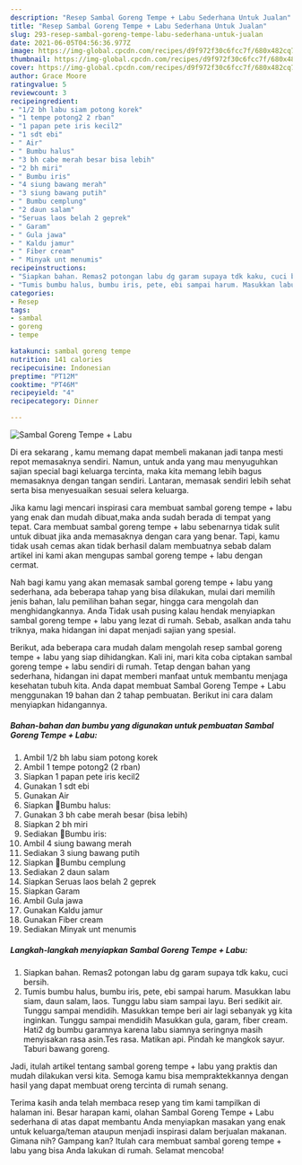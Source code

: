 ```yaml
---
description: "Resep Sambal Goreng Tempe + Labu Sederhana Untuk Jualan"
title: "Resep Sambal Goreng Tempe + Labu Sederhana Untuk Jualan"
slug: 293-resep-sambal-goreng-tempe-labu-sederhana-untuk-jualan
date: 2021-06-05T04:56:36.977Z
image: https://img-global.cpcdn.com/recipes/d9f972f30c6fcc7f/680x482cq70/sambal-goreng-tempe-labu-foto-resep-utama.jpg
thumbnail: https://img-global.cpcdn.com/recipes/d9f972f30c6fcc7f/680x482cq70/sambal-goreng-tempe-labu-foto-resep-utama.jpg
cover: https://img-global.cpcdn.com/recipes/d9f972f30c6fcc7f/680x482cq70/sambal-goreng-tempe-labu-foto-resep-utama.jpg
author: Grace Moore
ratingvalue: 5
reviewcount: 3
recipeingredient:
- "1/2 bh labu siam potong korek"
- "1 tempe potong2 2 rban"
- "1 papan pete iris kecil2"
- "1 sdt ebi"
- " Air"
- " Bumbu halus"
- "3 bh cabe merah besar bisa lebih"
- "2 bh miri"
- " Bumbu iris"
- "4 siung bawang merah"
- "3 siung bawang putih"
- " Bumbu cemplung"
- "2 daun salam"
- "Seruas laos belah 2 geprek"
- " Garam"
- " Gula jawa"
- " Kaldu jamur"
- " Fiber cream"
- " Minyak unt menumis"
recipeinstructions:
- "Siapkan bahan. Remas2 potongan labu dg garam supaya tdk kaku, cuci bersih."
- "Tumis bumbu halus, bumbu iris, pete, ebi sampai harum. Masukkan labu siam, daun salam, laos. Tunggu labu siam sampai layu. Beri sedikit air. Tunggu sampai mendidih. Masukkan tempe beri air lagi sebanyak yg kita inginkan. Tunggu sampai mendidih Masukkan gula, garam, fiber cream. Hati2 dg bumbu garamnya karena labu siamnya seringnya masih menyisakan rasa asin.Tes rasa. Matikan api. Pindah ke mangkok sayur. Taburi bawang goreng."
categories:
- Resep
tags:
- sambal
- goreng
- tempe

katakunci: sambal goreng tempe 
nutrition: 141 calories
recipecuisine: Indonesian
preptime: "PT12M"
cooktime: "PT46M"
recipeyield: "4"
recipecategory: Dinner

---
```



![Sambal Goreng Tempe + Labu](https://img-global.cpcdn.com/recipes/d9f972f30c6fcc7f/680x482cq70/sambal-goreng-tempe-labu-foto-resep-utama.jpg)

Di era  sekarang , kamu memang dapat membeli makanan jadi tanpa mesti repot memasaknya sendiri. Namun, untuk anda yang mau menyuguhkan sajian special bagi keluarga tercinta, maka kita memang lebih bagus memasaknya dengan tangan sendiri. Lantaran, memasak sendiri lebih sehat serta bisa menyesuaikan sesuai selera keluarga.

Jika kamu lagi mencari inspirasi cara membuat sambal goreng tempe + labu yang enak dan mudah dibuat,maka anda sudah berada di tempat yang tepat. Cara membuat sambal goreng tempe + labu  sebenarnya tidak sulit untuk dibuat jika anda memasaknya dengan cara yang benar. Tapi, kamu tidak usah cemas akan tidak berhasil dalam membuatnya 
sebab dalam artikel ini kami akan mengupas sambal goreng tempe + labu dengan cermat.  



Nah bagi kamu yang akan memasak sambal goreng tempe + labu yang sederhana, ada beberapa tahap yang bisa dilakukan, mulai dari memilih jenis bahan, lalu pemilihan bahan segar, hingga cara mengolah dan menghidangkannya. Anda Tidak usah pusing kalau hendak menyiapkan sambal goreng tempe + labu yang lezat di rumah. Sebab, asalkan anda  tahu triknya, maka hidangan ini dapat menjadi sajian yang spesial.

Berikut, ada beberapa cara mudah dalam mengolah resep sambal goreng tempe + labu yang siap dihidangkan. Kali ini, mari kita coba ciptakan sambal goreng tempe + labu sendiri di rumah. Tetap dengan bahan yang sederhana, hidangan ini dapat memberi manfaat untuk membantu menjaga kesehatan tubuh kita. Anda dapat membuat Sambal Goreng Tempe + Labu menggunakan 19 bahan dan 2 tahap pembuatan. Berikut ini cara dalam menyiapkan hidangannya.

<!--inarticleads1-->

##### Bahan-bahan dan bumbu yang digunakan untuk pembuatan Sambal Goreng Tempe + Labu:

1. Ambil 1/2 bh labu siam potong korek
1. Ambil 1 tempe potong2 (2 rban)
1. Siapkan 1 papan pete iris kecil2
1. Gunakan 1 sdt ebi
1. Gunakan  Air
1. Siapkan  🌸Bumbu halus:
1. Gunakan 3 bh cabe merah besar (bisa lebih)
1. Siapkan 2 bh miri
1. Sediakan  🌸Bumbu iris:
1. Ambil 4 siung bawang merah
1. Sediakan 3 siung bawang putih
1. Siapkan  🌸Bumbu cemplung
1. Sediakan 2 daun salam
1. Siapkan Seruas laos belah 2 geprek
1. Siapkan  Garam
1. Ambil  Gula jawa
1. Gunakan  Kaldu jamur
1. Gunakan  Fiber cream
1. Sediakan  Minyak unt menumis




<!--inarticleads2-->

##### Langkah-langkah menyiapkan Sambal Goreng Tempe + Labu:

1. Siapkan bahan. Remas2 potongan labu dg garam supaya tdk kaku, cuci bersih.
1. Tumis bumbu halus, bumbu iris, pete, ebi sampai harum. Masukkan labu siam, daun salam, laos. Tunggu labu siam sampai layu. Beri sedikit air. Tunggu sampai mendidih. Masukkan tempe beri air lagi sebanyak yg kita inginkan. Tunggu sampai mendidih Masukkan gula, garam, fiber cream. Hati2 dg bumbu garamnya karena labu siamnya seringnya masih menyisakan rasa asin.Tes rasa. Matikan api. Pindah ke mangkok sayur. Taburi bawang goreng.




Jadi, itulah artikel tentang  sambal goreng tempe + labu  yang praktis dan mudah dilakukan versi kita. Semoga kamu bisa mempraktekkannya dengan hasil yang dapat membuat oreng tercinta di rumah senang. 

Terima kasih anda telah membaca resep yang tim kami tampilkan di halaman ini. Besar harapan kami, olahan  Sambal Goreng Tempe + Labu sederhana di atas dapat membantu Anda menyiapkan masakan yang enak untuk keluarga/teman ataupun menjadi inspirasi dalam berjualan makanan. Gimana nih? Gampang kan? Itulah cara membuat sambal goreng tempe + labu yang bisa Anda lakukan di rumah. Selamat mencoba!

